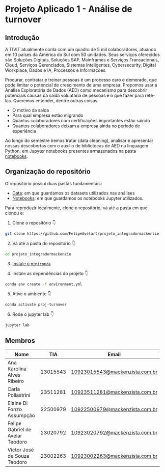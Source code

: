 # Projeto Aplicado 1 - Análise de turnover
## Introdução
A TIVIT atualmente conta com um quadro de 5 mil colaboradores, atuando em 10 países da América do Sul com 50 unidades. Seus serviços oferecidos são Soluções Digitais, Soluções SAP, Mainframes e Serviços Transacionais, Cloud, Serviços Gerenciados, Sistemas Inteligentes, Cybersecurity, Digital Workplace, Dados e IA, Processos e Informações.

Procurar, contratar e treinar pessoas é um processo caro e demorado, que pode limitar o potencial de crescimento de uma empresa. Propomos usar a Análise Exploratória de Dados (AED) como mecanismo para descobrir potenciais causas da saída voluntária de pessoas e o que fazer para retê-las. Queremos entender, dentre outras coisas:
- O motivo da saída
- Para qual empresa estão migrando
- Quantos colaboradores com certificações importantes estão saindo
- Quantos colaboradores deixam a empresa ainda no período de experiência

Ao longo do semestre iremos tratar (data cleaning), analisar e apresentar nossas descobertas com o auxílio de bibliotecas de AED na linguagem Python, em Jupyter notebooks presentes armazenados na pasta [notebooks](./notebooks).

## Organização do repositório
O repositório possui duas pastas fundamentais:

- [Data](./data): em que guardamos os datasets utilizados nas análises
- [Notebooks](./notebooks): em que guardamos os notebooks Jupyter utilizados.

Para reproduzir localmente, clone o repositório, vá até a pasta em que clonou e:

1. Clone o repositório 👇

```bash
git clone https://github.com/FelipeAvelart/projeto_integradormackenzie.git
```
2. Vá até a pasta do repositório 👇

```bash
cd projeto_integradormackenzie
```

3. [Instale o `miniconda`](https://docs.conda.io/projects/conda/en/latest/user-guide/install/index.html)

4. Instale as dependências do projeto 👇

```bash
conda env create -f environment.yml
```

5. Ative o ambiente 👇

```bash
conda activate proj-turnover
```

6. Rode o jupyter lab 👇

```bash
jupyter lab
```

## Membros

| Nome  | TIA | Email |
| ------------- | ------------- | ------------- |
| Ana Karolina Alves Ribeiro  | 23015543  | 10923015543@mackenzista.com.br |
| Carla Pollastrini | 23511281 | 10923511281@mackenzista.com.br |
| Elaine Di Fonzo Assumpção | 22500979 | 10922500979@mackenzista.com.br |
| Felipe Gabriel de Avelar Teodoro | 23020792 | 10923020792@mackenzista.com.br |
| Victor José de Souza Teodoro | 23002263 | 10923002263@mackenzista.com.br |
